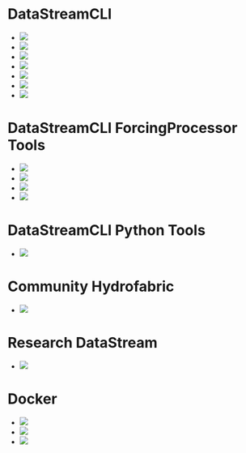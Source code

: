 # DataStreamCLI
* ![](https://github.com/CIROH-UA/ngen-datastream/actions/workflows/test_datastream_ngiab.yaml/badge.svg)
* ![](https://github.com/CIROH-UA/ngen-datastream/actions/workflows/test_datastream_options.yaml/badge.svg)
* ![](https://github.com/CIROH-UA/ngen-datastream/actions/workflows/test_datastream_ngiab_troute_v2_1.yaml/badge.svg)
* ![](https://github.com/CIROH-UA/ngen-datastream/actions/workflows/test_datastream_ngiab_troute_v2_2.yaml/badge.svg)
* ![](https://github.com/CIROH-UA/ngen-datastream/actions/workflows/test_hfsubset_v2_1.yaml/badge.svg)
* ![](https://github.com/CIROH-UA/ngen-datastream/actions/workflows/test_hfsubset_v2_2.yaml/badge.svg)
* ![](https://github.com/CIROH-UA/ngen-datastream/actions/workflows/test_teehr_integration.yaml/badge.svg)

# DataStreamCLI ForcingProcessor Tools
* ![](https://github.com/CIROH-UA/ngen-datastream/actions/workflows/forcingprocessor_aws_sources.yaml/badge.svg)
* ![](https://github.com/CIROH-UA/ngen-datastream/actions/workflows/forcingprocessor_gcs_sources.yaml/badge.svg)
* ![](https://github.com/CIROH-UA/ngen-datastream/actions/workflows/forcingprocessor_plotting.yaml/badge.svg)
* ![](https://github.com/CIROH-UA/ngen-datastream/actions/workflows/forcingprocessor_weights.yaml/badge.svg)

# DataStreamCLI Python Tools
* ![](https://github.com/CIROH-UA/ngen-datastream/actions/workflows/datastream_python.yaml/badge.svg)

# Community Hydrofabric
* ![](https://github.com/CIROH-UA/ngen-datastream/actions/workflows/test_community_hydrofabric.yaml/badge.svg)

# Research DataStream
* ![](https://github.com/CIROH-UA/ngen-datastream/actions/workflows/research_datastream_terraform.yaml/badge.svg)


# Docker
* ![](https://github.com/CIROH-UA/ngen-datastream/actions/workflows/build_test_docker_x86.yaml/badge.svg)
* ![](https://github.com/CIROH-UA/ngen-datastream/actions/workflows/build_test_push_docker_x86.yaml/badge.svg)
* ![](https://github.com/CIROH-UA/ngen-datastream/actions/workflows/build_test_push_docker_arm.yaml/badge.svg)
